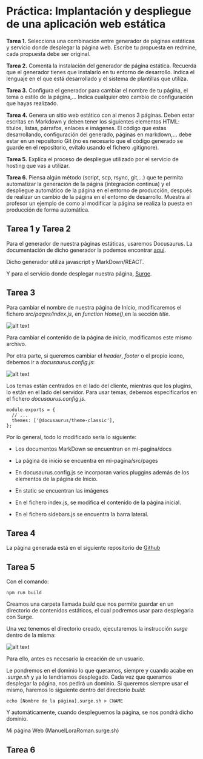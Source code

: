 # Práctica: Implantación y despliegue de una aplicación web estática

**Tarea 1.** Selecciona una combinación entre generador de páginas estáticas y
servicio donde desplegar la página web. Escribe tu propuesta en redmine, cada
propuesta debe ser original.

**Tarea 2.** Comenta la instalación del generador de página estática. 
Recuerda que el generador tienes que instalarlo en tu entorno de desarrollo. 
Indica el lenguaje en el que está desarrollado y el sistema de plantillas 
que utiliza.

**Tarea 3.** Configura el generador para cambiar el nombre de tu página, 
el tema o estilo de la página,… Indica cualquier otro cambio de 
configuración que hayas realizado.

**Tarea 4.** Genera un sitio web estático con al menos 3 páginas. 
Deben estar escritas en Markdown y deben tener los siguientes elementos HTML: 
títulos, listas, párrafos, enlaces e imágenes. El código que estas 
desarrollando, configuración del generado, páginas en markdown,… 
debe estar en un repositorio Git (no es necesario que el código generado 
se guarde en el repositorio, evitalo usando el fichero .gitignore).

**Tarea 5.** Explica el proceso de despliegue utilizado por el 
servicio de hosting que vas a utilizar.

**Tarea 6.** Piensa algún método (script, scp, rsync, git,…) que te permita 
automatizar la generación de la página (integración continua) y 
el despliegue automático de la página en el entorno de producción, 
después de realizar un cambio de la página en el entorno de desarrollo. 
Muestra al profesor un ejemplo de como al modificar la página 
se realiza la puesta en producción de forma automática.



## Tarea 1 y Tarea 2

Para el generador de nuestra páginas estáticas, usaremos Docusaurus. 
La documentación de dicho generador la podemos encontrar [aquí](https://v2.docusaurus.io/).

Dicho generador utiliza javascript y MarkDown/REACT.

Y para el servicio donde desplegar nuestra página, [Surge](https://surge.sh/).


## Tarea 3

Para cambiar el nombre de nuestra página de Inicio, modificaremos el fichero 
_src/pages/index.js_, en _function Home()_,en la sección _title_.

![alt text](../Imágenes/nombrepagina.png)

Para cambiar el contenido de la página de inicio, modificamos este mismo 
archivo.

Por otra parte, si queremos cambiar el _header_, _footer_ o el propio icono,
debemos ir a _docusaurus.config.js_:

![alt text](../Imágenes/configjs1.png)


Los temas están centrados en el lado del cliente, mientras que los plugins, lo 
están en el lado del servidor. Para usar temas, debemos especificarlos en el
fichero _docusaurus.config.js_.

```
module.exports = {
  // ...
  themes: ['@docusaurus/theme-classic'],
};
```

Por lo general, todo lo modificado sería lo siguiente:


* Los documentos MarkDown se encuentran en mi-pagina/docs

* La página de inicio se encuentra en mi-pagina/src/pages

* En docusaurus.config.js se incorporan varios pluggins además de los elementos de la página de Inicio.

* En static se encuentran las imágenes

* En el fichero index.js, se modifica el contenido de la página inicial.

* En el fichero sidebars.js se encuentra la barra lateral.


## Tarea 4

La página generada está en el siguiente repositorio de [Github](https://github.com/ManuelLoraRoman/Docusaurus/tree/main/ManuelLoraRoman)


## Tarea 5

Con el comando:

```npm run build```

Creamos una carpeta llamada _build_ que nos permite guardar en un directorio de
contenidos estáticos, el cual podremos usar para desplegarla con Surge.

Una vez tenemos el directorio creado, ejecutaremos la instrucción _surge_ dentro
de la misma:

![alt text](../Imágenes/surgepagina.png)

Para ello, antes es necesario la creación de un usuario.

Le pondremos en el dominio lo que queramos, siempre y cuando acabe en 
_.surge.sh_ y ya lo tendriamos desplegado. Cada vez que queramos desplegar
la página, nos pedirá un dominio. Si queremos siempre usar el mismo, haremos
lo siguiente dentro del directorio _build_:

```echo [Nombre de la página].surge.sh > CNAME```

Y automáticamente, cuando despleguemos la página, se nos pondrá dicho dominio.

Mi página Web (ManuelLoraRoman.surge.sh)

## Tarea 6



